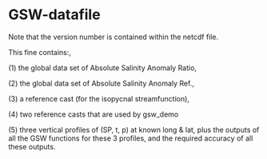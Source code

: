 # GSW-datafile

Note that the version number is contained within the netcdf file.

This fine contains:,

(1) the global data set of Absolute Salinity Anomaly Ratio,

(2) the global data set of Absolute Salinity Anomaly Ref.,

(3) a reference cast (for the isopycnal streamfunction),

(4) two reference casts that are used by gsw_demo

(5) three vertical profiles of (SP, t, p) at known long & lat, plus
the outputs of all the GSW functions for these 3 profiles, and
the required accuracy of all these outputs.
